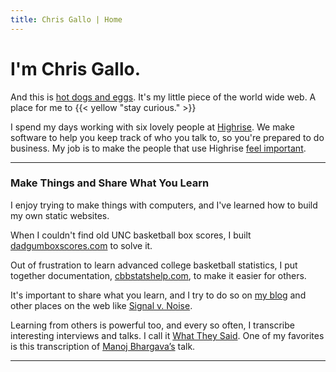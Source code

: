 ```yaml
---
title: Chris Gallo | Home
---
```


I'm Chris Gallo.
================

And this is [hot dogs and eggs](/manifesto). It's my little piece of the
world wide web. A place for me to {{< yellow "stay curious." >}}

I spend my days working with six lovely people at
[Highrise](https://highrisehq.com). We make software to help you keep
track of who you talk to, so you're prepared to do business. My job is
to make the people that use Highrise [feel
important](https://blog.hotdogsandeggs.com/listen-to-what-people-do/).

* * * 

### Make Things and Share What You Learn

I enjoy trying to make things with computers, and I've learned how to build my own static websites. 

When I couldn't find old UNC basketball box scores, I built [dadgumboxscores.com](http://dadgumboxscores.com/) to solve it. 

Out of frustration to learn advanced college basketball statistics, I put together documentation, [cbbstatshelp.com](https://cbbstatshelp.com/), to make it easier for others. 

It's important to share what you learn, and I try to do so on [my blog](https://blog.hotdogsandeggs.com) and other places on the web like [Signal v.
Noise](https://m.signalvnoise.com/why-you-should-care-less-7ee81c20240a#.v2mrkrbb8).

Learning from others is powerful too, and every so often, I transcribe interesting interviews and talks. I call it [What They Said](https://people.hotdogsandeggs.com/). One of my favorites is this transcription of [Manoj Bhargava’s](https://people.hotdogsandeggs.com/manoj-bhargava/) talk.

* * * 
